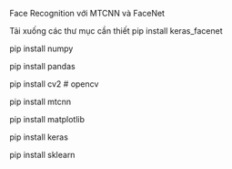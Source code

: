 Face Recognition với MTCNN và FaceNet


Tải xuống các thư mục cần thiết
pip install keras_facenet

pip install numpy

pip install pandas

pip install cv2 # opencv

pip install mtcnn

pip install matplotlib

pip install keras

pip install sklearn

